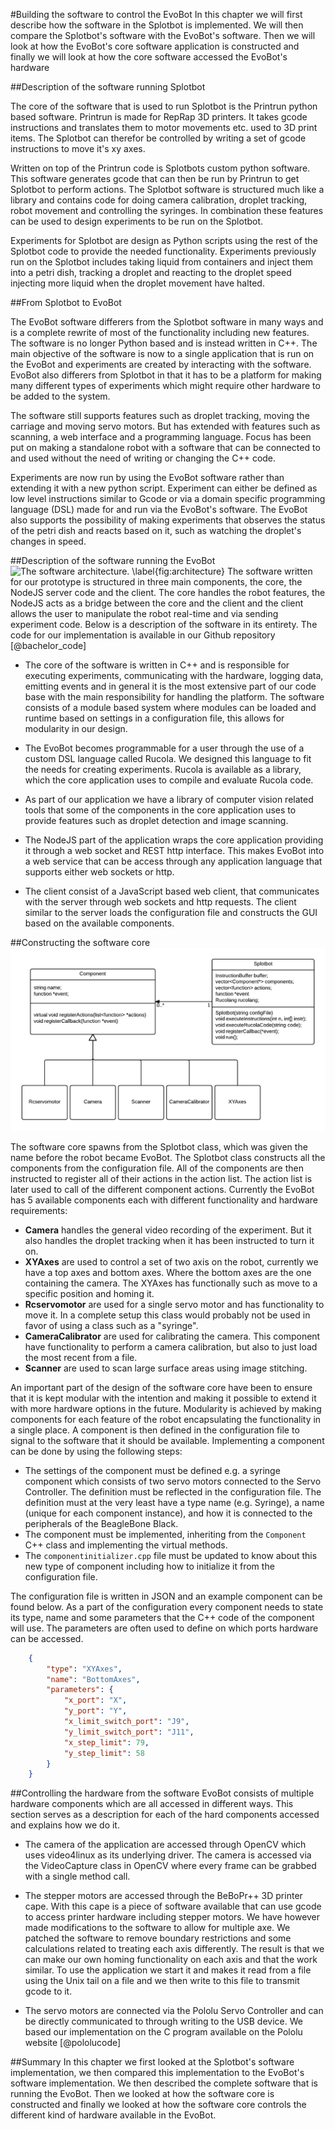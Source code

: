 #Building the software to control the EvoBot
In this chapter we will first describe how the software in the Splotbot is
implemented. We will then compare the Splotbot's software with the EvoBot's
software. Then we will look at how the EvoBot's core software application is
constructed and finally we will look at how the core software accessed the
EvoBot's hardware

##Description of the software running Splotbot
<!-- Controlling using GCode -->
The core of the software that is used to run Splotbot is the Printrun python
based software. Printrun is made for RepRap 3D printers. It takes gcode
instructions and translates them to motor movements etc. used to 3D print items.
The Splotbot can therefor be controlled by writing a set of gcode instructions
to move it's xy axes.

<!-- Python code -->
Written on top of the Printrun code is Splotbots custom python software. This
software generates gcode that can then be run by Printrun to get Splotbot to
perform actions. The Splotbot software is structured much like a library and
contains code for doing camera calibration, droplet tracking, robot movement and
controlling the syringes. In combination these features can be used to design
experiments to be run on the Splotbot.

<!-- Experiments -->
Experiments for Splotbot are design as Python scripts using the rest of the
Splotbot code to provide the needed functionality. Experiments previously run on
the Splotbot includes taking liquid from containers and inject them into a petri
dish, tracking a droplet and reacting to the droplet speed injecting more liquid
when the droplet movement have halted.

##From Splotbot to EvoBot
<!-- Intro -->
The EvoBot software differers from the Splotbot software in many ways and is a
complete rewrite of most of the functionality including new features. The
software is no longer Python based and is instead written in C++. The main
objective of the software is now to a single application that is run on the
EvoBot and experiments are created by interacting with the software. EvoBot also
differers from Splotbot in that it has to be a platform for making many different
types of experiments which might require other hardware to be added to the
system.

<!-- Software core -->
The software still supports features such as droplet tracking, moving the
carriage and moving servo motors. But has extended with features such as
scanning, a web interface and a programming language. Focus has been put on
making a standalone robot with a software that can be connected to and used
without the need of writing or changing the C++ code.

<!-- Features: Droplet tracking, moving camera, scanning, programming language,
web interface -->
Experiments are now run by using the EvoBot software rather than extending it
with a new python script. Experiment can either be defined as low level
instructions similar to Gcode or via a domain specific programming language
(DSL) made for and run via the EvoBot's software. The EvoBot also supports the
possibility of making experiments that observes the status of the petri dish and
reacts based on it, such as watching the droplet's changes in speed.

##Description of the software running the EvoBot
![The software architecture.
\label{fig:architecture}](images/architecture_overview.png)
The software written for our prototype is structured in three main components,
the core, the NodeJS server code and the client. The core handles the robot
features, the NodeJS acts as a bridge between the core and the client and the
client allows the user to manipulate the robot real-time and via sending
experiment code. Below is a description of the software in its entirety. The
code for our implementation is available in our Github repository
[@bachelor_code]

<!-- Core -->
- The core of the software is written in C++ and is responsible for executing
  experiments, communicating with the hardware, logging data, emitting events
  and in general it is the most extensive part of our code base with the main
  responsibility for handling the platform. The software consists of a module
  based system where modules can be loaded and runtime based on settings in a
  configuration file, this allows for modularity in our design.
<!-- Rucola -->
- The EvoBot becomes programmable for a user through the use of a custom DSL
  language called Rucola. We designed this language to fit the needs for
  creating experiments. Rucola is available as a library, which the core
  application uses to compile and evaluate Rucola code.
<!-- Computer vision -->
- As part of our application we have a library of computer vision related tools
  that some of the components in the core application uses to provide features
  such as droplet detection and image scanning.
<!-- NodeJS Server -->
- The NodeJS part of the application wraps the core application providing it
  through a web socket and REST http interface. This makes EvoBot into a web
  service that can be access through any application language that supports
  either web sockets or http.
<!-- Client -->
- The client consist of a JavaScript based web client, that communicates with
  the server through web sockets and http requests. The client similar to the
  server loads the configuration file and constructs the GUI based on the
  available components.

##Constructing the software core 
![Simplified class diagram of the core EvoBot software. \label{fig:class_core}](images/class_core.png)
<!-- (or how we support modularity) -->
The software core spawns from the Splotbot class, which was given the name
before the robot became EvoBot. The Splotbot class constructs all the
components from the configuration file. All of the components are then
instructed to register all of their actions in the action list. The action list
is later used to call of the different component actions. Currently the EvoBot
has 5 available components each with different functionality and hardware
requirements:

<!-- Current components -->
- **Camera** handles the general video recording of the experiment. But it
  also handles the droplet tracking when it has been instructed to turn it on.
- **XYAxes** are used to control a set of two axis on the robot, currently we
  have a top axes and bottom axes. Where the bottom axes are the one containing
  the camera. The XYAxes has functionally such as move to a specific position
  and homing it.
- **Rcservomotor** are used for a single servo motor and has functionality to
  move it. In a complete setup this class would probably not be used in favor of
  using a class such as a "syringe".
- **CameraCalibrator** are used for calibrating the camera. This component have
  functionality to perform a camera calibration, but also to just load the most
  recent from a file.
- **Scanner** are used to scan large surface areas using image stitching.

An important part of the design of the software core have been to ensure that it
is kept modular with the intention and making it possible to extend it with more
hardware options in the future. Modularity is achieved by making components for
each feature of the robot encapsulating the functionality in a single place. A
component is then defined in the configuration file to signal to the software
that it should be available. Implementing a component can be done by using the
following steps:

- The settings of the component must be defined e.g. a syringe component which
  consists of two servo motors connected to the Servo Controller. The definition
  must be reflected in the configuration file. The definition must at the very
  least have a type name (e.g. Syringe), a name (unique for each component
  instance), and how it is connected to the peripherals of the BeagleBone Black.
- The component must be implemented, inheriting from the `Component` C++ class
  and implementing the virtual methods.
- The `componentinitializer.cpp` file must be updated to know about this new
  type of component including how to initialize it from the configuration file.

The configuration file is written in JSON and an example component can be found
below. As a part of the configuration every component needs to state its type,
name and some parameters that the C++ code of the component will use. The
parameters are often used to define on which ports hardware can be accessed.

```json
	{
		"type": "XYAxes",
		"name": "BottomAxes",
		"parameters": {
			"x_port": "X",
			"y_port": "Y",
			"x_limit_switch_port": "J9",
			"y_limit_switch_port": "J11",
			"x_step_limit": 79,
			"y_step_limit": 58
		}
	}
```

##Controlling the hardware from the software
EvoBot consists of multiple hardware components which are all accessed in
different ways. This section serves as a description for each of the hard
components accessed and explains how we do it.

<!-- Camera, OpenCV -->
- The camera of the application are accessed through OpenCV which uses
  video4linux as its underlying driver. The camera is accessed via the
  VideoCapture class in OpenCV where every frame can be grabbed with a single
  method call.
<!-- Stepper motors, mend.elf -->
- The stepper motors are accessed through the BeBoPr++ 3D printer cape. With
  this cape is a piece of software available that can use gcode to access
  printer hardware including stepper motors. We have however made modifications
  to the software to allow for multiple axe. We patched the software to remove
  boundary restrictions and some calculations related to treating each axis 
  differently. The result is that we can make our own homing functionality on
  each axis and that the work similar. To use the application we start it and
  makes it read from a file using the Unix tail on a file and we then write to
  this file to transmit gcode to it.
<!-- Servo motors, C code -->
- The servo motors are connected via the Pololu Servo Controller and can be
  directly communicated to through writing to the USB device. We based our
  implementation on the C program available on the Pololu website [@pololucode]

##Summary
In this chapter we first looked at the Splotbot's software implementation, we
then compared this implementation to the EvoBot's software implementation. We
then described the complete software that is running the EvoBot. Then we looked
at how the software core is constructed and finally we looked at how the
software core controls the different kind of hardware available in the EvoBot.
